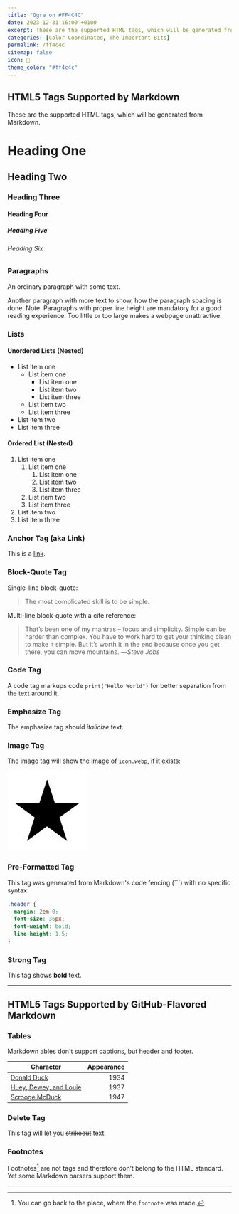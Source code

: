 ```yaml
---
title: "Ogre on #FF4C4C"
date: 2023-12-31 16:00 +0100
excerpt: These are the supported HTML tags, which will be generated from Markdown.
categories: [Color-Coordinated, The Important Bits]
permalink: /ff4c4c
sitemap: false
icon: 👹
theme_color: "#ff4c4c"
---
```

## HTML5 Tags Supported by Markdown

These are the supported HTML tags, which will be generated from Markdown.

# Heading One
## Heading Two
### Heading Three
#### Heading Four
##### Heading Five
###### Heading Six

### Paragraphs

An ordinary paragraph with some text.

Another paragraph with more text to show, how the paragraph spacing is done. Note: Paragraphs with proper line height are mandatory for a good reading experience. Too little or too large makes a webpage unattractive.

### Lists

#### Unordered Lists (Nested)

- List item one
  - List item one
    - List item one
    - List item two
    - List item three
  - List item two
  - List item three
- List item two
- List item three

#### Ordered List (Nested)

1. List item one
   1. List item one
      1. List item one
      2. List item two
      3. List item three
   2. List item two
   3. List item three
2. List item two
3. List item three

### Anchor Tag (aka Link)

This is a [link](https://example.com).

### Block-Quote Tag

Single-line block-quote:

> The most complicated skill is to be simple.

Multi-line block-quote with a cite reference:

> That’s been one of my mantras – focus and simplicity. Simple can be harder than complex. You have to work hard to get your thinking clean to make it simple. But it’s worth it in the end because once you get there, you can move mountains. —<cite>Steve Jobs</cite>

### Code Tag

A code tag markups code `print("Hello World")` for better separation from the text around it.

### Emphasize Tag

The emphasize tag should *italicize* text.

### Image Tag

The image tag will show the image of `icon.webp`, if it exists:

![Image Alt Text](icon.webp "Image Title Text")

### Pre-Formatted Tag

This tag was generated from Markdown's code fencing (```) with no specific syntax:

```css
.header {
  margin: 2em 0;
  font-size: 36px;
  font-weight: bold;
  line-height: 1.5;
}
```

### Strong Tag

This tag shows **bold** text.

---

## HTML5 Tags Supported by GitHub-Flavored Markdown

### Tables

Markdown ables don't support captions, but header and footer.

| Character                                                                      | Appearance |
| ------------------------------------------------------------------------------ | ----------:|
| [Donald Duck](https://en.wikipedia.org/wiki/Donald_Duck)                       |       1934 |
| [Huey, Dewey, and Louie](https://en.wikipedia.org/wiki/Huey,_Dewey,_and_Louie) |       1937 |
| [Scrooge McDuck](https://en.wikipedia.org/wiki/Scrooge_McDuck)                 |       1947 |

### Delete Tag

This tag will let you ~~strikeout~~ text.

### Footnotes

Footnotes[^1] are not tags and therefore don’t belong to the HTML standard. Yet some Markdown parsers support them.

---

[^1]: You can go back to the place, where the `footnote` was made.
